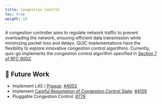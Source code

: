 ```yaml
---
title: Congestion Control
toc: true
weight: 10
---
```


A congestion controller aims to regulate network traffic to prevent overloading the network, ensuring efficient data transmission while minimizing packet loss and delays. QUIC implementations have the flexibility to explore innovative congestion control algorithms. Currently, quic-go implements the congestion control algorithm specified in [Section 7 of RFC 9002](https://datatracker.ietf.org/doc/html/rfc9002#section-7).


## 📝 Future Work

* Implement L4S / [Prague](https://datatracker.ietf.org/doc/draft-briscoe-iccrg-prague-congestion-control/): [#4002](https://github.com/quic-go/quic-go/issues/4002)
* Implement [Careful Resumption of Congestion Control State](https://datatracker.ietf.org/doc/draft-ietf-tsvwg-careful-resume/): [#4159](https://github.com/quic-go/quic-go/issues/4159)
* Pluggable Congestion Control: [#776](https://github.com/quic-go/quic-go/issues/776)
